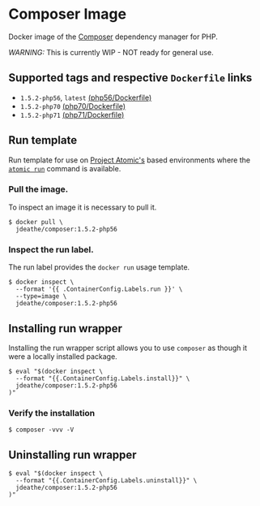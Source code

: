 # Composer Image

Docker image of the [Composer](https://github.com/jadu/meteor) dependency manager for PHP.

*WARNING:* This is currently WIP - NOT ready for general use.

## Supported tags and respective `Dockerfile` links

- `1.5.2-php56`, `latest` [(php56/Dockerfile)](https://github.com/jdeathe/image-composer/blob/master/php56/Dockerfile)
- `1.5.2-php70` [(php70/Dockerfile)](https://github.com/jdeathe/image-composer/blob/master/php70/Dockerfile)
- `1.5.2-php71` [(php71/Dockerfile)](https://github.com/jdeathe/image-composer/blob/master/php71/Dockerfile)

## Run template

Run template for use on [Project Atomic's](http://www.projectatomic.io/) based environments where the [`atomic run`](https://github.com/projectatomic/atomic#atomic-run) command is available.

### Pull the image.

To inspect an image it is necessary to pull it.

```
$ docker pull \
  jdeathe/composer:1.5.2-php56
```

### Inspect the run label.

The run label provides the `docker run` usage template.

```
$ docker inspect \
  --format '{{ .ContainerConfig.Labels.run }}' \
  --type=image \
  jdeathe/composer:1.5.2-php56
```

## Installing run wrapper

Installing the run wrapper script allows you to use `composer` as though it were a locally installed package.

```
$ eval "$(docker inspect \
  --format "{{.ContainerConfig.Labels.install}}" \
  jdeathe/composer:1.5.2-php56
)"
```

### Verify the installation

```
$ composer -vvv -V
```

## Uninstalling run wrapper

```
$ eval "$(docker inspect \
  --format "{{.ContainerConfig.Labels.uninstall}}" \
  jdeathe/composer:1.5.2-php56
)"
```
